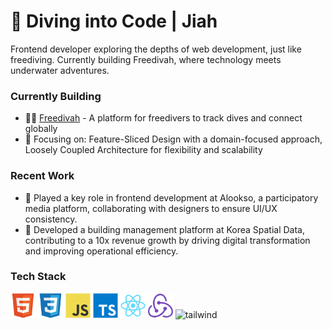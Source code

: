 # 🌊 Diving into Code | Jiah

Frontend developer exploring the depths of web development, just like freediving.
Currently building Freedivah, where technology meets underwater adventures.

### Currently Building
- 🏊‍♀ [Freedivah](https://github.com/f-lab-edu/Freedivah) - A platform for freedivers to track dives and connect globally
- 🎯 Focusing on: Feature-Sliced Design with a domain-focused approach, Loosely Coupled Architecture for flexibility and scalability

### Recent Work
- 🌱 Played a key role in frontend development at Alookso, a participatory media platform, collaborating with designers to ensure UI/UX consistency.
- 🏢 Developed a building management platform at Korea Spatial Data, contributing to a 10x revenue growth by driving digital transformation and improving operational efficiency.

### Tech Stack
<p align="left">
<img src="https://raw.githubusercontent.com/devicons/devicon/master/icons/html5/html5-original.svg" alt="html5" width="40" height="40"/>
<img src="https://raw.githubusercontent.com/devicons/devicon/master/icons/css3/css3-original.svg" alt="css3" width="40" height="40"/>
<img src="https://raw.githubusercontent.com/devicons/devicon/master/icons/javascript/javascript-original.svg" alt="javascript" width="40" height="40"/>
<img src="https://raw.githubusercontent.com/devicons/devicon/master/icons/typescript/typescript-original.svg" alt="typescript" width="40" height="40"/>
<img src="https://raw.githubusercontent.com/devicons/devicon/master/icons/react/react-original.svg" alt="react" width="40" height="40"/>
<img src="https://raw.githubusercontent.com/devicons/devicon/master/icons/redux/redux-original.svg" alt="redux" width="40" height="40"/>
<img src="https://www.vectorlogo.zone/logos/tailwindcss/tailwindcss-icon.svg" alt="tailwind" width="40" height="40"/>
</p>
